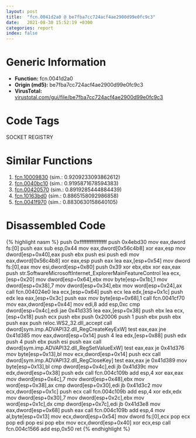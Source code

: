 ```yaml
---
layout: post
title:  "fcn.0041d2a0 @ be7fba7cc724acf4ae2900d99e0fc9c3"
date:   2021-08-30 15:52:19 +0300
categories: report
index: false
---
```


# Generic Information
- **Function:** fcn.0041d2a0
- **Origin (md5):** be7fba7cc724acf4ae2900d99e0fc9c3
- **VirusTotal:** [virustotal.com/gui/file/be7fba7cc724acf4ae2900d99e0fc9c3][virustotal_ref]

# Code Tags
<span class="tag" id="SOCKET">SOCKET</span>
<span class="tag" id="REGISTRY">REGISTRY</span>


# Similar Functions

1. [fcn.10009830][similar_1_ref] (sim.: 0.9209233093862612)
2. [fcn.0040bc10][similar_2_ref] (sim.: 0.9195871678594383)
3. [fcn.00420570][similar_3_ref] (sim.: 0.8919285444884439)
4. [fcn.10163bd0][similar_4_ref] (sim.: 0.8865158092986858)
5. [fcn.0041f970][similar_5_ref] (sim.: 0.8830630158640105)


# Disassembled Code

{% highlight nasm %}
push 0xffffffffffffffff
push 0x4ebd30
mov eax,dword fs:[0]
push eax
sub esp,0x44
mov eax,dword[0x56c4b8]
xor eax,esp
mov dword[esp+0x40],eax
push ebx
push esi
push edi
mov eax,dword[0x56c4b8]
xor eax,esp
push eax
lea eax,[esp+0x54]
mov dword fs:[0],eax
mov esi,dword[esp+0x80]
push 0x39
xor ebx,ebx
xor eax,eax
push str.SoftwareMicrosoftInternet_ExplorerMainFeatureControl
lea ecx,[esp+0x20]
mov dword[esp+0x64],ebx
mov byte[esp+0x1b],1
mov dword[esp+0x38],7
mov dword[esp+0x34],ebx
mov word[esp+0x24],ax
call fcn.004024e0
lea ecx,[esp+0x64]
push ecx
lea edx,[esp+0x1c]
push edx
lea eax,[esp+0x3c]
push eax
mov byte[esp+0x68],1
call fcn.0041cf70
mov eax,dword[esp+0x44]
mov edi,8
add esp,0xc
cmp dword[esp+0x4c],edi
jae 0x41d335
lea eax,[esp+0x38]
push ebx
lea ecx,[esp+0x18]
push ecx
push ebx
push 0x20006
push 1
push ebx
push ebx
push eax
push reloc.WS2_32.dll_accept
call dword[sym.imp.ADVAPI32.dll_RegCreateKeyExW]
test eax,eax
jne 0x41d385
mov eax,dword[esp+0x14]
push 4
lea edx,[esp+0x88]
push edx
push 4
push ebx
push esi
push eax
call dword[sym.imp.ADVAPI32.dll_RegSetValueExW]
test eax,eax
je 0x41d376
mov byte[esp+0x13],bl
mov ecx,dword[esp+0x14]
push ecx
call dword[sym.imp.ADVAPI32.dll_RegCloseKey]
test eax,eax
je 0x41d389
mov byte[esp+0x13],bl
cmp dword[esp+0x4c],edi
jb 0x41d39c
mov edx,dword[esp+0x38]
push edx
call fcn.004c109b
add esp,4
xor eax,eax
mov dword[esp+0x4c],7
mov dword[esp+0x48],ebx
mov word[esp+0x38],ax
cmp dword[esp+0x30],edi
jb 0x41d3c2
mov ecx,dword[esp+0x1c]
push ecx
call fcn.004c109b
add esp,4
xor edx,edx
mov dword[esp+0x30],7
mov dword[esp+0x2c],ebx
mov word[esp+0x1c],dx
cmp dword[esp+0x7c],edi
jb 0x41d3e8
mov eax,dword[esp+0x68]
push eax
call fcn.004c109b
add esp,4
mov al,byte[esp+0x13]
mov ecx,dword[esp+0x54]
mov dword fs:[0],ecx
pop ecx
pop edi
pop esi
pop ebx
mov ecx,dword[esp+0x40]
xor ecx,esp
call fcn.004c1566
add esp,0x50
ret
{% endhighlight %}


[similar_1_ref]: /report/fcn.10009830@4c3818fdf32d89a09257dbc9d3e142ea
[similar_2_ref]: /report/fcn.0040bc10@0aa2d73a5300dff2412388945614b507
[similar_3_ref]: /report/fcn.00420570@be7fba7cc724acf4ae2900d99e0fc9c3
[similar_4_ref]: /report/fcn.10163bd0@2585b133c2e70968905cce13b1fc2654
[similar_5_ref]: /report/fcn.0041f970@be7fba7cc724acf4ae2900d99e0fc9c3
[virustotal_ref]: https://www.virustotal.com/gui/file/be7fba7cc724acf4ae2900d99e0fc9c3